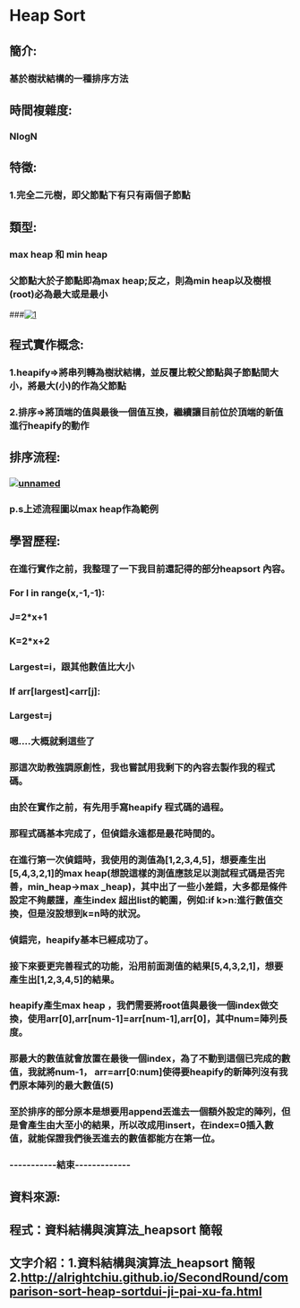 # Heap Sort
## 簡介:
###    基於樹狀結構的一種排序方法
## 時間複雜度:
###    NlogN
## 特徵:
###    1.完全二元樹，即父節點下有只有兩個子節點
## 類型:
###    max heap 和 min heap
### 父節點大於子節點即為max heap;反之，則為min heap以及樹根(root)必為最大或是最小  
###<a href="https://ibb.co/6RBdPZS"><img src="https://i.ibb.co/8Dch5Bw/1.png" alt="1" border="0"></a>
## 程式實作概念:
###    1.heapify=>將串列轉為樹狀結構，並反覆比較父節點與子節點間大小，將最大(小)的作為父節點
###    2.排序=>將頂端的值與最後一個值互換，繼續讓目前位於頂端的新值進行heapify的動作

## 排序流程:
###    <a href="https://ibb.co/fSWr7wL"><img src="https://i.ibb.co/4fL4xr3/unnamed.jpg" alt="unnamed" border="0" /></a>
### p.s上述流程圖以max heap作為範例

## 學習歷程:
### 在進行實作之前，我整理了一下我目前還記得的部分heapsort 內容。
### For I in range(x,-1,-1):
###    J=2*x+1
###    K=2*x+2
### Largest=i，跟其他數值比大小
### If arr[largest]<arr[j]:
###    Largest=j
### 嗯….大概就剩這些了

### 那這次助教強調原創性，我也嘗試用我剩下的內容去製作我的程式碼。
### 由於在實作之前，有先用手寫heapify 程式碼的過程。
### 那程式碼基本完成了，但偵錯永遠都是最花時間的。
### 在進行第一次偵錯時，我使用的測值為[1,2,3,4,5]，想要產生出[5,4,3,2,1]的max heap(想說這樣的測值應該足以測試程式碼是否完善，min_heap->max _heap)，其中出了一些小差錯，大多都是條件設定不夠嚴謹，產生index 超出list的範圍，例如:if k>n:進行數值交換，但是沒設想到k=n時的狀況。

### 偵錯完，heapify基本已經成功了。

### 接下來要更完善程式的功能，沿用前面測值的結果[5,4,3,2,1]，想要產生出[1,2,3,4,5]的結果。
### heapify產生max heap ，我們需要將root值與最後一個index做交換，使用arr[0],arr[num-1]=arr[num-1],arr[0]，其中num=陣列長度。
### 那最大的數值就會放置在最後一個index，為了不動到這個已完成的數值，我就將num-1， arr=arr[0:num]使得要heapify的新陣列沒有我們原本陣列的最大數值(5)
### 至於排序的部分原本是想要用append丟進去一個額外設定的陣列，但是會產生由大至小的結果，所以改成用insert，在index=0插入數值，就能保證我們後丟進去的數值都能方在第一位。

### -----------結束-------------

## 資料來源:
## 程式：資料結構與演算法_heapsort 簡報
## 文字介紹：1.資料結構與演算法_heapsort 簡報2.http://alrightchiu.github.io/SecondRound/comparison-sort-heap-sortdui-ji-pai-xu-fa.html

